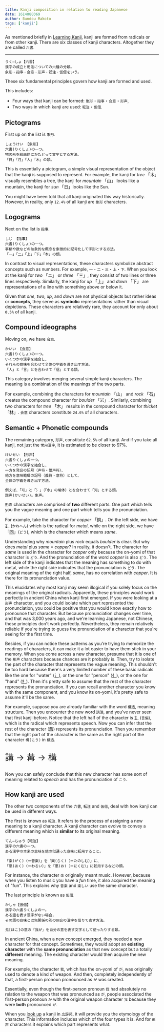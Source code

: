 ```yaml
---
title: Kanji composition in relation to reading Japanese
date: 1614080369
author: Bundou Makoto
tags: ['kanji']
---
```


As mentioned briefly in [Learning Kanji](learning-kanji.html#kanji-composition),
kanji are formed from radicals or from other kanji.
There are six classes of kanji characters.
Altogether they are called `六書`.

****

```
りく–しょ【六書】
漢字の成立と用法についての六種の分類。
象形・指事・会意・形声・転注・仮借をいう。
```

These six fundamental principles govern how kanji are formed and used.

This includes:

* Four ways that kanji can be formed: `象形`・`指事`・`会意`・`形声`,
* Two ways in which kanji are used: `転注`・`仮借`.

## Pictograms

First up on the list is `象形`.

```
しょうけい 【象形】
六書(りくしょ)の一つ。
物の形を絵画的にかたどって文字とする方法。
「日」「月」「人」「木」の類。
```

This is essentially a pictogram,
a simple visual representation of the object that the kanji is supposed to represent.
For example,
the kanji for *tree* 「木」 visually resembles a tree,
the kanji for *mountain* 「山」 looks like a mountain,
the kanji for *sun* 「日」looks like the Sun.

You might have been told that all kanji originated this way historically.
However,
in reality,
only `12.4%` of all kanji are `象形` characters.

## Logograms

Next on the list is `指事`.

```
しじ 【指事】
六書(りくしょ)の一つ。
事柄や数などの抽象的な概念を象徴的に記号化して字形とする方法。
「一」「二」「上」「下」「本」の類。
```

In contrast to visual representations,
these characters symbolize abstract concepts such as numbers.
For example, `一`・`二`・`三`・`上`・`下`.
When you look at the kanji for *two* 「ニ」 or *three* 「三」,
they consist of two lines or three lines respectively.
Similarly,
the kanji for *up* 「上」 and *down* 「下」
are representations of a line with something above or below it.

Given that
*one*, *two*, *up*, and *down* are not physical objects
but rather ideas or **concepts**,
they serve as **symbolic** representations rather than visual depictions.
These characters are relatively rare,
they account for only about `0.5%` of all kanji.

## Compound ideographs

Moving on, we have `会意`.

```
かいい 【会意】
六書(りくしょ)の一つ。
いくつかの漢字を結合し、
それらの意味を合わせて全体の字義を導き出す方法。
「人」と「言」とを合わせて「信」とする類。
```

This category involves merging several simple kanji characters.
The meaning is a combination of the meanings of the two parts.

For example,
combining the characters for *mountain* 「山」 and *rock* 「石」
creates the compound character for *boulder* 「岩」.
Similarly,
combining two characters for *tree* 「木」
results in the compound character for *thicket*「林」.
`会意` characters constitute `24.6%` of all characters.

## Semantic + Phonetic compounds

The remaining category, `形声`, constitute `62.5%` of all kanji.
And if you take all kanji,
not just the `常用漢字`,
it is estimated to be closer to 97%.

```
けいせい 【形声】
六書りくしょの一つ。
いくつかの漢字を結合し、
一方を発音の記号（声符・諧声符）、
他方を意味範疇の記号（義符・意符）として、
全体の字義を導き出す方法。

例えば、「可」と「氵」（「水」の略体）とを合わせて「河」とする類。
諧声(かいせい)。象声。
```

`形声` characters are comprised of **two** different parts.
One part which tells you the vague meaning
and one part which tells you the pronunciation.

For example,
take the character for *copper* 「銅」.
On the left side, we have [釒](https://kanjijoho.com/cat/busyu803.html) (`かねへん`)
which is the radical for *metal*,
while on the right side, we have 「[同](https://kanjijoho.com/kanji/kanji1512.html)」(`どう`),
which is the character which means *same*.

Understanding why *mountain* plus *rock* equals *boulder* is clear.
But why does *metal* plus *same* = *copper*?
In reality, it doesn't.
The character for *same* is
used in the character for *copper*
only because the on-yomi of that character is `どう`.
And the pronunciation of the word *copper* is also `どう`.
The left side of the kanji indicates that the meaning has something to do with metal,
while the right side indicates that the pronunciation is `どう`.
The original meaning of the right half, *same*,
has no correlation with *copper*.
It is there for its pronunciation value.

This elucidates why most kanji may seem illogical
if you solely focus on the meanings of the original radicals.
Apparently, these principles would work perfectly in ancient China
when kanji first emerged.
If you were looking at a `形声` character,
and you could isolate which part represented the pronunciation,
you could be positive that you would know exactly
how to pronounce that character.
But because pronunciation changes over time,
and that was 3,000 years ago,
and we're learning Japanese, not Chinese,
these principles don't work perfectly.
Nevertheless,
they remain relatively reliable
if you're trying to guess the pronunciation of a character
that you're seeing for the first time.

Besides,
if you can notice these patterns
as you're trying to memorize the readings of characters,
it can make it a lot easier to have them stick in your memory.
When you come across a new character,
presume that it is one of the `形声` characters
because chances are it probably is.
Then,
try to isolate the part of the character
that represents the vague meaning.
This shouldn't be too hard
because there's a very limited number of these basic radicals
like the one for "water" ([氵](https://kanjijoho.com/cat/busyu434.html)),
or the one for "person" ([亻](https://kanjijoho.com/cat/busyu219.html)),
or the one for "hand" ([扌](https://kanjijoho.com/cat/busyu422.html)).
Then it's pretty safe to assume
that the rest of the character represents the pronunciation.
If you can recall another character you know
with the same component,
and you know its on-yomi,
it's pretty safe to assume it'll be the same.

For example,
suppose you are already familiar with the word `構造`,
meaning structure.
Then you encounter the new word `講演`,
and you've never seen that first kanji before.
Notice that the left half of the character is
[訁](https://kanjijoho.com/cat/busyu707.html) (`言偏`),
which is the radical which represents speech.
Now you can infer that the rest of the character ([冓](https://kanjijoho.com/kanji/kanji3129.html))
represents its pronunciation.
Then you remember that the right part of the character is the same
as the right part of the character `構(こう)` in `構造`.

<p style="font-size: 2em;">講 → 冓 → 構</p>

Now you can safely conclude that this new character
has some sort of meaning related to *speech*
and has the pronunciation of `こう`.

## How kanji are used

The other two components of the `六書`,
`転注` and `仮借`,
deal with how kanji can be used in different ways.

The first is known as `転注`.
It refers to the process of assigning a new meaning to a kanji character.
A kanji character can evolve to convey a different meaning
which is **similar** to its original meaning.

```
てん–ちゅう【転注】
漢字の六書の一つ。
ある漢字の本来の意味を他の似通った意味に転用すること。

「楽(がく)（＝音楽）」を「楽(らく)（＝たのしむ）」に、
「悪(あく)（＝わるい）」を「悪(お)（＝にくむ）」に転用するなどの類。
```

For instance,
the character `楽` originally meant music.
However,
because when you listen to music you have a *fun* time,
it also acquired the meaning of "fun".
This explains why `音楽` and `楽しい` use the same character.

The last principle is known as `仮借`.

```
かしゃ【仮借】
漢字の六書りくしよの一。
ある語を表す漢字がない場合，
その語の意味とは無関係の別の同音の漢字を借りて表す方法。

戈[ほこ]の意の「我が」を自分の意を表す文字として使ったりする類。
```

In ancient China,
when a new concept emerged,
they needed a new character for that concept.
Sometimes,
they would adopt an **existing character**
with the **same pronunciation** as that new concept
but a totally **different** meaning.
The existing character would then acquire the new meaning.

For example,
the character `我`,
which has the on-yomi of `が`,
was originally used to denote a kind of weapon.
And then,
completely independently of that,
a first-person pronoun pronounced as `が` was created.

Essentially,
even though the first-person pronoun `我`
had absolutely no relation to the weapon that was pronounced as `が`,
people associated the first-person pronoun `が` with the original weapon character `我`
because they were **both** pronounced `が`.

When you [look up](setting-up-goldendict.html) a kanji in `広辞苑`,
it will provide you the etymology of the character.
This information includes which of the four types it is.
And for `形声` characters
it explains which part represents what.
